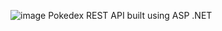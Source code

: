 ![image](https://user-images.githubusercontent.com/66834055/130873494-3af1a296-cb60-4364-9a4c-f806db226954.png)
Pokedex REST API built using ASP .NET
